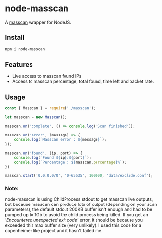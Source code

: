 node-masscan
====
A [masscan](https://github.com/robertdavidgraham/masscan) wrapper for NodeJS.

Install
-------
```bash
npm i node-masscan
```

Features
----------------
* Live access to masscan found IPs
* Access to masscan percentage, total found, time left and packet rate.

Usage
-----

```javascript
const { Masscan } = require('./masscan');

let masscan = new Masscan();

masscan.on('complete', () => console.log('Scan finished'));

masscan.on('error', (message) => {
    console.log(`Masscan error : ${message}`);
});

masscan.on('found', (ip, port) => {
    console.log(`Found ${ip}:${port}`);
    console.log(`Percentage : ${masscan.percentage}%`);
})

masscan.start('0.0.0.0/0', "0-65535", 100000, 'data/exclude.conf');
```

### Note:
node-masscan is using ChildProcess stdout to get masscan live outputs, but because masscan can produce lots of output (depending on your scan parameters), the default stdout 200KB buffer isn't enough and had to be pumped up to 1Gb to avoid the child process being killed. If you get an *'Encountered unexpected exit code'* error, it should be because you exceeded this max buffer size (very unlikely). I used this code for a copenheimer like project and it hasn't failed me.



